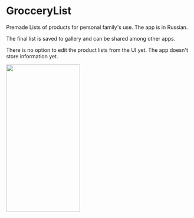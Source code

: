 # GrocceryList

Premade Lists of products for personal family's use. The app is in Russian.

The final list is saved to gallery and can be shared among other apps.

There is no option to edit the product lists from the UI yet.
The app doesn't store information yet.

<img src="https://camo.githubusercontent.com/..." data-canonical-src="https://gyazo.com/eb5c5741b6a9a16c692170a41a49c858.png" width="200" height="400" />
